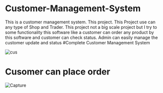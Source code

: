 # Customer-Management-System
This is a customer management system. This project. This Project use can any type of Shop and Trader.  This project not a big scale project but I try to some functionality this software like a customer can order any product by this software and customer can check status. Admin can easily manage the customer update and status
#Complete Customer Management System

![cus](https://user-images.githubusercontent.com/20586080/88442914-08d6b280-ce38-11ea-8096-64aac550db51.PNG)

# Cusomer can place order 

![Capture](https://user-images.githubusercontent.com/20586080/88442942-23a92700-ce38-11ea-9a9b-ae1cb9a45a9d.PNG)
